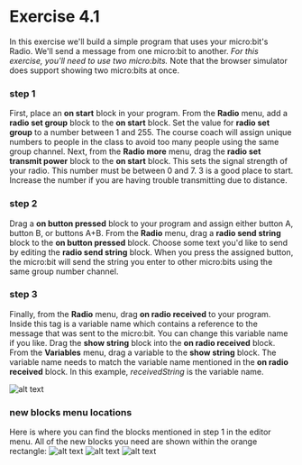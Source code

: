 # Exercise 4.1
In this exercise we'll build a simple program that uses your micro:bit's Radio. We'll send a message from one micro:bit to another. *For this exercise, you'll need to use two micro:bits.* Note that the browser simulator does support showing two micro:bits at once.


### step 1
First, place an **on start** block in your program. From the **Radio** menu, add a **radio set group** block to the **on start** block. Set the value for **radio set group** to a number between 1 and 255. The course coach will assign unique numbers to people in the class to avoid too many people using the same group channel. Next, from the **Radio more** menu, drag the **radio set transmit power** block to the **on start** block. This sets the signal strength of your radio. This number must be between 0 and 7. 3 is a good place to start. Increase the number if you are having trouble transmitting due to distance.

### step 2
Drag a **on button pressed** block to your program and assign either button A, button B, or buttons A+B. From the **Radio** menu, drag a **radio send string** block to the **on button pressed** block. Choose some text you'd like to send by editing the **radio send string** block. When you press the assigned button, the micro:bit will send the string you enter to other micro:bits using the same group number channel.

### step 3
Finally, from the **Radio** menu, drag **on radio received** to your program. Inside this tag is a variable name which contains a reference to the message that was sent to the micro:bit. You can change this variable name if you like. Drag the **show string** block into the **on radio received** block. From the **Variables** menu, drag a variable to the **show string** block. The variable name needs to match the variable name mentioned in the **on radio received** block. In this example, *receivedString* is the variable name.

![alt text](https://github.com/fusecodecamp2018/BuildingMicrocontrollerGames/blob/master/lesson-4/exercise-4.1/send-message-blockly.png "exercise 4.1 blockly")

### new blocks menu locations
Here is where you can find the blocks mentioned in step 1 in the editor menu. All of the new blocks you need are shown within the orange rectangle:
![alt text](https://github.com/fusecodecamp2018/BuildingMicrocontrollerGames/blob/master/lesson-4/exercise-4.1/new-blocks-menu-locations-1.png "exercise 4.1 blockly menu locations 1")
![alt text](https://github.com/fusecodecamp2018/BuildingMicrocontrollerGames/blob/master/lesson-4/exercise-4.1/new-blocks-menu-locations-2.png "exercise 4.1 blockly menu locations 2")
![alt text](https://github.com/fusecodecamp2018/BuildingMicrocontrollerGames/blob/master/lesson-4/exercise-4.1/new-blocks-menu-locations-3.png "exercise 4.1 blockly menu locations 3")



